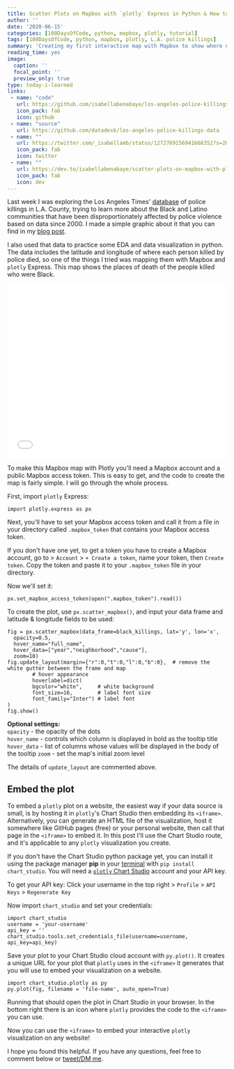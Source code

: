 ```yaml
---
title: Scatter Plots on Mapbox with `plotly` Express in Python & How to Embed Them
author: ''
date: '2020-06-15'
categories: [100DaysOfCode, python, mapbox, plotly, tutorial]
tags: [100DaysOfCode, python, mapbox, plotly, L.A. police killings]
summary: 'Creating my first interactive map with Mapbox to show where each Black person who was [killed by police in L.A. County](/blog/los-angeles-police-killings) died.'
reading_time: yes
image:
  caption: ''
  focal_point: ''
  preview_only: true
type: today-i-learned
links:
 - name: "code"
   url: https://github.com/isabellabenabaye/los-angeles-police-killings/blob/master/LA-police-killings-map.ipynb
   icon_pack: fab
   icon: github
 - name: "source"
   url: https://github.com/datadesk/los-angeles-police-killings-data
 - name: ""
   url: https://twitter.com/_isabellamb/status/1272769156941668352?s=20
   icon_pack: fab
   icon: twitter
 - name: ""
   url: https://dev.to/isabellabenabaye/scatter-plots-on-mapbox-with-plotly-express-in-python-how-to-embed-them-1l8m
   icon_pack: fab
   icon: dev
---
```

Last week I was exploring the Los Angeles Times' [database](https://github.com/datadesk/los-angeles-police-killings-data) of police killings in L.A. County, trying to learn more about the Black and Latino communities that have been disproportionately affected by police violence based on data since 2000. I made a simple graphic about it that you can find in my [blog post](/blog/los-angeles-police-killings).

I also used that data to practice some EDA and data visualization in python. The data includes the latitude and longitude of where each person killed by police died, so one of the things I tried was mapping them with Mapbox and `plotly` Express. This map shows the places of death of the people killed who were Black. 
<iframe width="100%" height="400" frameborder="0" scrolling="no" src="//plotly.com/~isabella-b/1.embed"></iframe>

To make this Mapbox map with Plotly you'll need a Mapbox account and a public Mapbox access token. This is easy to get, and the code to create the map is fairly simple. I will go through the whole process. 

First, import `plotly` Express:
```
import plotly.express as px
```
Next, you'll have to set your Mapbox access token and call it from a file in your directory called `.mapbox_token` that contains your Mapbox access token. 

If you don't have one yet, to get a token you have to create a Mapbox account, go to > `Account` > `+ Create a token`, name your token, then `Create token`. Copy the token and paste it to your `.mapbox_token` file in your directory. 

Now we'll set it:
```
px.set_mapbox_access_token(open(".mapbox_token").read())
```
To create the plot, use `px.scatter_mapbox()`, and input your data frame and latitude & longitude fields to be used:
```{python}
fig = px.scatter_mapbox(data_frame=black_killings, lat='y', lon='x', 
  opacity=0.5, 
  hover_name="full_name", 
  hover_data=["year","neighborhood","cause"], 
  zoom=10)
fig.update_layout(margin={"r":0,"t":0,"l":0,"b":0},  # remove the white gutter between the frame and map
        # hover appearance
        hoverlabel=dict( 
        bgcolor="white",     # white background
        font_size=16,        # label font size
        font_family="Inter") # label font
)
fig.show()
```
**Optional settings:**     
`opacity` - the opacity of the dots   
`hover_name` - controls which column is displayed in bold as the tooltip title   
`hover_data` - list of columns whose values will be displayed in the body of the tooltip
`zoom` - set the map's initial zoom level

The details of `update_layout` are commented above.

## Embed the plot
To embed a `plotly` plot on a website, the easiest way if your data source is small, is by hosting it in `plotly`'s Chart Studio then embedding its `<iframe>`. Alternatively, you can generate an HTML file of the visualization, host it somewhere like GitHub pages (free) or your personal website, then call that page in the `<iframe>` to embed it. In this post I'll use the Chart Studio route, and it's applicable to any `plotly` visualization you create. 

If you don't have the Chart Studio python package yet, you can install it using the package manager **pip** in your <u>terminal</u> with `pip install chart_studio`. You will need a [`plotly` Chart Studio](https://chart-studio.plotly.com/feed/#/) account and your API key.
    
To get your API key: Click your username in the top right > `Profile` > `API Keys` > `Regenerate Key`

Now import `chart_studio` and set your credentials:
```
import chart_studio
username = 'your-username' 
api_key = '' 
chart_studio.tools.set_credentials_file(username=username, api_key=api_key)
```
Save your plot to your Chart Studio cloud account with `py.plot()`. It creates a unique URL for your plot that `plotly` uses in the `<iframe>` it generates that you will use to embed your visualization on a website.
```
import chart_studio.plotly as py
py.plot(fig, filename = 'file-name', auto_open=True)
```
Running that should open the plot in Chart Studio in your browser. In the bottom right there is an <i class="fas fa-code"></i> icon where `plotly` provides the code to the `<iframe>` you can use. 

Now you can use the `<iframe>` to embed your interactive `plotly` visualization on any website! 

I hope you found this helpful. If you have any questions, feel free to comment below or [tweet/DM me](https://twitter.com/_isabellamb).